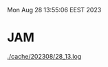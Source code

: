 Mon Aug 28 13:55:06 EEST 2023
# JAM
<a href='./cache/202308/28_13.log'>./cache/202308/28_13.log</a>
